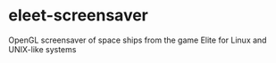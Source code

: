 # eleet-screensaver
OpenGL screensaver of space ships from the game Elite for Linux and UNIX-like systems
